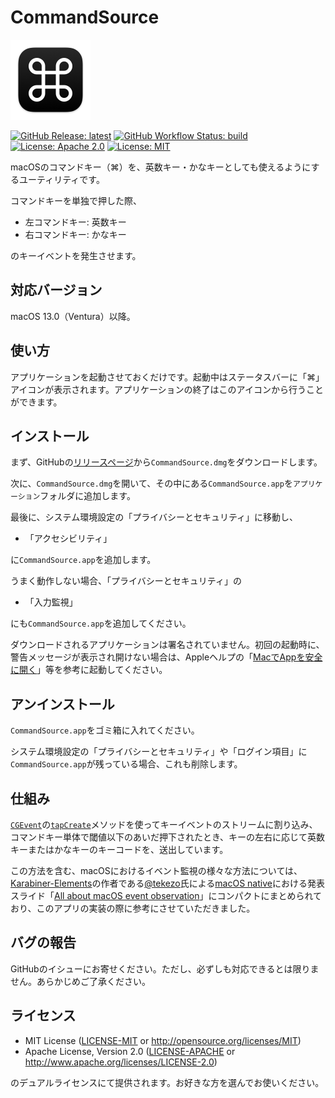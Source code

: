 # CommandSource

<img src="CommandSource/Assets.xcassets/AppIcon.appiconset/icon_128x128@2x.png" width="128" height="128">

[![GitHub Release: latest](https://img.shields.io/github/v/release/publictheta/CommandSource?label=latest)](https://github.com/publictheta/CommandSource/releases/latest)
[![GitHub Workflow Status: build](https://img.shields.io/github/actions/workflow/status/publictheta/CommandSource/build.yml)](https://github.com/publictheta/CommandSource/actions/workflows/build.yml)
[![License: Apache 2.0](https://img.shields.io/badge/License-Apache%202.0-green.svg)](http://www.apache.org/licenses/LICENSE-2.0)
[![License: MIT](https://img.shields.io/badge/License-MIT-green.svg)](https://opensource.org/licenses/MIT)

macOSのコマンドキー（⌘）を、英数キー・かなキーとしても使えるようにするユーティリティです。

コマンドキーを単独で押した際、

- 左コマンドキー: 英数キー
- 右コマンドキー: かなキー

のキーイベントを発生させます。

## 対応バージョン

macOS 13.0（Ventura）以降。

## 使い方

アプリケーションを起動させておくだけです。起動中はステータスバーに「⌘」アイコンが表示されます。アプリケーションの終了はこのアイコンから行うことができます。

## インストール

まず、GitHubの[リリースページ]から`CommandSource.dmg`をダウンロードします。

[リリースページ]: https://github.com/publictheta/CommandSource/releases/latest

次に、`CommandSource.dmg`を開いて、その中にある`CommandSource.app`を`アプリケーション`フォルダに追加します。

最後に、システム環境設定の「プライバシーとセキュリティ」に移動し、

- 「アクセシビリティ」

に`CommandSource.app`を追加します。

うまく動作しない場合、「プライバシーとセキュリティ」の

- 「入力監視」

にも`CommandSource.app`を追加してください。

ダウンロードされるアプリケーションは署名されていません。初回の起動時に、警告メッセージが表示され開けない場合は、Appleヘルプの「[MacでAppを安全に開く]」等を参考に起動してください。

[MacでAppを安全に開く]: https://support.apple.com/ja-jp/HT202491

## アンインストール

`CommandSource.app`をゴミ箱に入れてください。

システム環境設定の「プライバシーとセキュリティ」や「ログイン項目」に`CommandSource.app`が残っている場合、これも削除します。

## 仕組み

[`CGEvent`]の[`tapCreate`]メソッドを使ってキーイベントのストリームに割り込み、コマンドキー単体で閾値以下のあいだ押下されたとき、キーの左右に応じて英数キーまたはかなキーのキーコードを、送出しています。

[`CGEvent`]: https://developer.apple.com/documentation/coregraphics/cgevent
[`tapCreate`]: https://developer.apple.com/documentation/coregraphics/cgevent/1454426-tapcreate

この方法を含む、macOSにおけるイベント監視の様々な方法については、[Karabiner-Elements]の作者である[@tekezo]氏による[macOS native]における発表スライド「[All about macOS event observation]」にコンパクトにまとめられており、このアプリの実装の際に参考にさせていただきました。

[Karabiner-Elements]: https://github.com/pqrs-org/Karabiner-Elements
[@tekezo]: https://github.com/tekezo
[macOS native]: https://macos-native.github.io
[All about macOS event observation]: https://docs.google.com/presentation/d/1nEaiPUduh1vjks0rDVRTcJaEULbSWWh1tVdG2HF_XSU

## バグの報告

GitHubのイシューにお寄せください。ただし、必ずしも対応できるとは限りません。あらかじめご了承ください。

## ライセンス

- MIT License
   ([LICENSE-MIT](LICENSE-MIT) or http://opensource.org/licenses/MIT)
- Apache License, Version 2.0
   ([LICENSE-APACHE](LICENSE-APACHE) or http://www.apache.org/licenses/LICENSE-2.0)

のデュアルライセンスにて提供されます。お好きな方を選んでお使いください。
